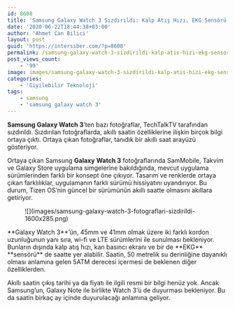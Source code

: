 ```yaml
---
id: 8608
title: 'Samsung Galaxy Watch 3 Sızdırıldı: Kalp Atış Hızı, EKG Sensörü, Kan Basıncı Ölçümü'
date: '2020-06-22T18:44:38+03:00'
author: 'Ahmet Can Bilici'
layout: post
guid: 'https://intersiber.com/?p=8608'
permalink: /samsung-galaxy-watch-3-sizdirildi-kalp-atis-hizi-ekg-sensoru-kan-basinci-olcumu/
post_views_count:
    - '99'
image: images/samsung-galaxy-watch-3-sizdirildi-kalp-atis-hizi-ekg-sensoru-kan-basinci-olcumu.png
categories:
    - 'Giyilebilir Teknoloji'
tags:
    - samsung
    - 'samsung galaxy watch 3'
---
```


**Samsung Galaxy Watch 3**’ten bazı fotoğraflar, TechTalkTV tarafından sızdırıldı. Sızdırılan fotoğraflarda, akıllı saatin özelliklerine ilişkin birçok bilgi ortaya çıktı. Ortaya çıkan fotoğraflar, tanıdık bir akıllı saat arayüzü gösteriyor.

Ortaya çıkan Samsung **Galaxy** **Watch 3** fotoğraflarında SamMobile, Takvim ve Galaxy Store uygulama simgelerine bakıldığında, mevcut uygulama sürümlerinden farklı bir konsept öne çıkıyor. Tasarım ve renklerde ortaya çıkan farklılıklar, uygulamanın farklı sürümü hissiyatını uyandırıyor. Bu durum, Tizen OS’nin güncel bir sürümünün akıllı saatte olmasını akıllara getiriyor.

<figure class="wp-block-image size-large">![](images/samsung-galaxy-watch-3-fotograflari-sizdirildi-1600x285.png)</figure>**Galaxy Watch 3**’ün, 45mm ve 41mm olmak üzere iki farklı kordon uzunluğunun yanı sıra, wi-fi ve LTE sürümlerini ile sunulması bekleniyor. Bunların dışında kalp atış hızı, kan basıncı ekranı ve bir de **EKG** **sensörü** de saatte yer alabilir. Saatin, 50 metrelik su derinliğine dayanıklı olması anlamına gelen 5ATM derecesi içermesi de beklenen diğer özelliklerden.

Akıllı saatin çıkış tarihi ya da fiyatı ile ilgili resmi bir bilgi henüz yok. Ancak Samsung’un, Galaxy Note ile birlikte Watch 3’ü de duyurması bekleniyor. Bu da saatin birkaç ay içinde duyurulacağı anlamına geliyor.